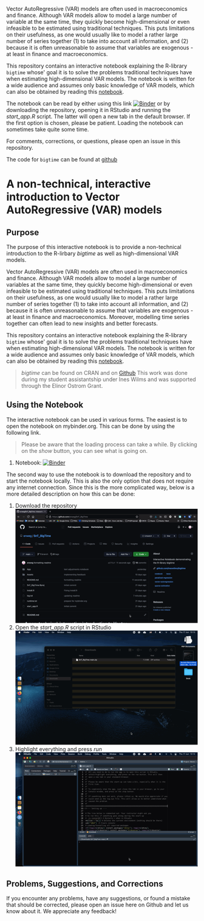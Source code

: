 
Vector AutoRegressive (VAR) models are often used in macroeconomics and finance. Although VAR models allow to model a large number of variable at the same time, they quickly become high-dimensional or even infeasible to be estimated using traditional techniques. This puts limitations on their usefulness, as one would usually like to model a rather large number of series together (1) to take into account all information, and (2) because it is often unreasonable to assume that variables are exogenous - at least in finance and macroeconomics.

This repository contains an interactive notebook explaining the R-library `bigtime` whose' goal it is to solve the problems traditional techniques have when estimating high-dimensional VAR models. The notebook is written for a wide audience and assumes only basic knowledge of VAR models, which can also be obtained by reading this [notebook](https://github.com/enweg/SnT_VARS).

The notebook can be read by either using this link [![Binder](https://mybinder.org/badge_logo.svg)](https://mybinder.org/v2/gh/enweg/SnT_BigTime/main?urlpath=shiny/App/) or by downloading the repository, opening it in RStudio and running the *start_app.R* script. The latter will open a new tab in the default browser. If the first option is chosen, please be patient. Loading the notebook can sometimes take quite some time.

For comments, corrections, or questions, please open an issue in this repository. 

The code for `bigtime` can be found at [github](https://github.com/ineswilms/bigtime)


# A non-technical, interactive introduction to Vector AutoRegressive (VAR) models

## Purpose

The purpose of this interactive notebook is to provide a non-technical introduction to the R-lirbary *bigtime* as well as high-dimensional VAR models. 

Vector AutoRegressive (VAR) models are often used in macroeconomics and finance. Although VAR models allow to model a large number of variables at the same time, they quickly become high-dimensional or even infeasible to be estimated using traditional techniques. This puts limitations on their usefulness, as one would usually like to model a rather large number of series together (1) to take into account all information, and (2) because it is often unreasonable to assume that variables are exogenous - at least in finance and macroeconomics. Moreover, modelling time series together can often lead to new insights and better forecasts.

This repository contains an interactive notebook explaining the R-library `bigtime` whose' goal it is to solve the problems traditional techniques have when estimating high-dimensional VAR models. The notebook is written for a wide audience and assumes only basic knowledge of VAR models, which can also be obtained by reading this [notebook](https://github.com/enweg/SnT_VARS).


> *bigtime* can be found on CRAN and on [Github](https://github.com/ineswilms/bigtime)
> This work was done during my student assistantship under Ines Wilms and was supported through the Elinor Ostrom Grant.

## Using the Notebook

The interactive notebook can be used in various forms. The easiest is to open the notebook on mybinder.org. This can be done by using the following link.

> Please be aware that the loading process can take a while. By clicking on the *show* button, you can see what is going on.


1. Notebook: [![Binder](https://mybinder.org/badge_logo.svg)](https://mybinder.org/v2/gh/enweg/SnT_VARS/main?urlpath=shiny/App/)

The second way to use the notebook is to download the repository and to start the notebook locally. This is also the only option that does not require any internet connection. Since this is the more complicated way, below is a more detailed description on how this can be done:

1. Download the repository
![](./Readme-Figures/Step-1.gif)
2. Open the *start_app.R* script in RStudio
![](./Readme-Figures/Step-2.gif)
4. Highlight everything and press *run*
![](./Readme-Figures/Step-3.gif)

## Problems, Suggestions, and Corrections

If you encounter any problems, have any suggestions, or found a mistake that should be corrected, please open an issue here on Github and let us know about it. We appreciate any feedback!

